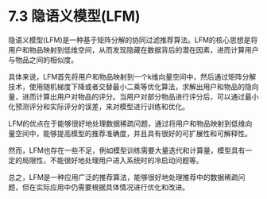 # 7.3 隐语义模型(LFM)

隐语义模型(LFM)是一种基于矩阵分解的协同过滤推荐算法。LFM的核心思想是将用户和物品映射到低维空间，从而发现隐藏在数据背后的潜在因素，进而计算用户与物品之间的相似度。

具体来说，LFM首先将用户和物品映射到一个k维向量空间中，然后通过矩阵分解技术，使用随机梯度下降或者交替最小二乘等优化算法，求解出用户和物品的隐向量，进而计算出用户对物品的评分。当用户对部分物品进行评分后，可以通过最小化预测评分和实际评分的误差，来对模型进行训练和优化。

LFM的优点在于能够很好地处理数据稀疏问题，通过将用户和物品映射到低维向量空间中，能够提高模型的推荐准确度，并且具有很好的可扩展性和可解释性。

然而，LFM也存在一些不足，例如模型训练需要大量迭代和计算量，模型具有一定的局限性，不能很好地处理用户进入系统时的冷启动问题等。

总之，LFM是一种应用广泛的推荐算法，能够很好地处理推荐中的数据稀疏问题，但在实际应用中仍需要根据具体情况进行优化和改进。